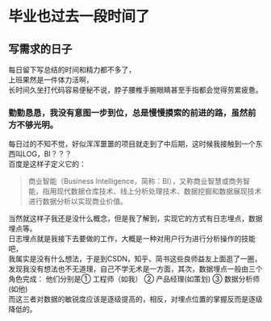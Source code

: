 # 毕业也过去一段时间了
## 写需求的日子
每日留下写总结的时间和精力都不多了，  
上班果然是一件体力活啊，  
长时间久坐打代码容易便秘不说，脖子腰椎手腕眼睛甚至手指都会觉得劳累疲惫。  
### 勤勤恳恳，我没有意图一步到位，总是慢慢摸索的前进的路，虽然前方不够光明。  

每日过的不知不觉，好似浑浑噩噩的项目就走到了中后期，这时候我接触到一个东西叫LOG，BI？？？  
百度是这样子定义它的：
> 商业智能（Business Intelligence，简称：BI），又称商业智慧或商务智能，指用现代数据仓库技术、线上分析处理技术、数据挖掘和数据展现技术进行数据分析以实现商业价值。  

当然就这样子我还是没什么概念，但是我了解到，实现它的方式有日志埋点，数据埋点等。  
日志埋点就是我接下去要做的工作，大概是一种对用户行为进行分析操作的技能吧，  
我属实是没有什么想法，于是到CSDN，知乎、简书这些良师益友上面逛了一圈，  
发现我没有想法也不无道理，自己不学无术是一方面，其次，数据埋点一般由三个角色完成：
他们分别是① 工程师（如我） ② 产品经理(如策划) ③ 数据分析师(如他)  
而这三者对数据的敏锐度应该是逐级提高的，相反，对埋点位置的掌握反而是逐级降低的。
